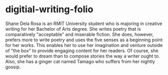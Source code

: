 # digitial-writing-folio

Shane Dela Rosa is an RMIT University student who is majoring in creative writing for her Bachelor of Arts degree. She writes poetry that is comparatively "acceptable" and miserable fiction. She does, however, prefers more to write poetry and uses the five senses as a beginning point for her works. This enables her to use her imagination and venture outside of "the box" to provide engaging content for her readers. Of course, she would prefer to dream than to compose stories the way a writer ought to. Also, she has a ginger cat named Tamago who suffers from her nightly gossip.

